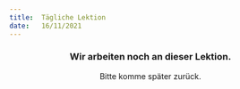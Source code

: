 ```yaml
---
title:  Tägliche Lektion
date:   16/11/2021
---
```


### <center>Wir arbeiten noch an dieser Lektion.</center>
<center>Bitte komme später zurück.</center>